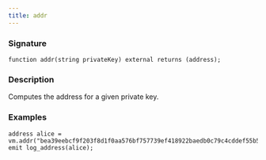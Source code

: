 ```yaml
---
title: addr
---
```


### Signature

```solidity
function addr(string privateKey) external returns (address);
```

### Description

Computes the address for a given private key.

### Examples

```solidity
address alice = vm.addr("bea39eebcf9f203f8d1f0aa576bf757739ef418922baedb0c79c4cddef55b5bb3d1e675f50c1385700ea07585cacc10b25e846a350ae11f91f");
emit log_address(alice); 
```
